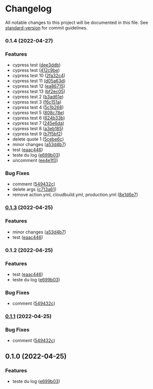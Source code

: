 # Changelog

All notable changes to this project will be documented in this file. See [standard-version](https://github.com/conventional-changelog/standard-version) for commit guidelines.

### 0.1.4 (2022-04-27)


### Features

* cypress test ([dee3ddb](https://github.com/WeeSi/nextMusic/commit/dee3ddb37c993a2f29743feb62276bc11837cdda))
* cypress test ([412c9be](https://github.com/WeeSi/nextMusic/commit/412c9bedc4ba6e0a19ca2ff33e83e39700975e4b))
* cypress test 10 ([2fa32c4](https://github.com/WeeSi/nextMusic/commit/2fa32c4bf37e57f76db2cca9cca0ff4961d7e72b))
* cypress test 11 ([d05a63d](https://github.com/WeeSi/nextMusic/commit/d05a63d46132fb714289e0f382a57efc15b81de0))
* cypress test 12 ([ea86715](https://github.com/WeeSi/nextMusic/commit/ea86715b6326776637ea108a2daf86265823ef66))
* cypress test 13 ([bf2ec05](https://github.com/WeeSi/nextMusic/commit/bf2ec05c6d42aa026116bc092148a35e4d3f7934))
* cypress test 2 ([b3ad61e](https://github.com/WeeSi/nextMusic/commit/b3ad61e14404eed74ed20bd9ed6f0510533ef2db))
* cypress test 3 ([f6c151a](https://github.com/WeeSi/nextMusic/commit/f6c151abec0455e2ff8a4b85fd0696a0b7c8b7a9))
* cypress test 4 ([5c1b268](https://github.com/WeeSi/nextMusic/commit/5c1b268018e352cb7d6a16833c4aeb99565911e2))
* cypress test 5 ([808c78e](https://github.com/WeeSi/nextMusic/commit/808c78ea01c16b7a0a8619c5dab67167785f4478))
* cypress test 6 ([624b33b](https://github.com/WeeSi/nextMusic/commit/624b33be3a312de457f0525d6ee3bc0f51cce01f))
* cypress test 7 ([245e6da](https://github.com/WeeSi/nextMusic/commit/245e6dadfe6e7ee7fa80f5b6a8e5759667e0c100))
* cypress test 8 ([a3eb185](https://github.com/WeeSi/nextMusic/commit/a3eb18500027b7ca1a74f047fe98b28785c4d2ea))
* cypress test 9 ([b7f5bf2](https://github.com/WeeSi/nextMusic/commit/b7f5bf2a36de3bfc92971d7c32dcea5c0bb3a709))
* delete quote 1 ([5cebe6c](https://github.com/WeeSi/nextMusic/commit/5cebe6c72819b3b7a30bf77ae420f2bd7abbb59a))
* minor changes ([a53d4b7](https://github.com/WeeSi/nextMusic/commit/a53d4b7539186bc573fd38dbd7dfbd895c29aa3b))
* test ([eaac446](https://github.com/WeeSi/nextMusic/commit/eaac44600ca8d72925241d1bc4702b59850d4fc4))
* teste du log ([e699b03](https://github.com/WeeSi/nextMusic/commit/e699b030a99f1cc782a2c14458abba8b55c927e5))
* uncomment ([ee4e1f0](https://github.com/WeeSi/nextMusic/commit/ee4e1f0ff0f46ed54aa3a9d8b5e48ebdd23a75ae))


### Bug Fixes

* comment ([549432c](https://github.com/WeeSi/nextMusic/commit/549432cb94f91cd679176e2ca3eda0a03837c405))
* delete args ([c713a61](https://github.com/WeeSi/nextMusic/commit/c713a61e9541732ffa1cbb2b1085aecf4808ebaa))
* remove action.yml, cloudbuild.yml, production.yml ([8e1d6e7](https://github.com/WeeSi/nextMusic/commit/8e1d6e71bc0addbc816a22ddf22e1e91b36bdbcf))

### [0.1.3](https://github.com/Bro7Alexis/nextMusic/compare/v0.1.1...v0.1.3) (2022-04-25)


### Features

* minor changes ([a53d4b7](https://github.com/Bro7Alexis/nextMusic/commit/a53d4b7539186bc573fd38dbd7dfbd895c29aa3b))
* test ([eaac446](https://github.com/Bro7Alexis/nextMusic/commit/eaac44600ca8d72925241d1bc4702b59850d4fc4))

### 0.1.2 (2022-04-25)


### Features

* test ([eaac446](https://github.com/Bro7Alexis/nextMusic/commit/eaac44600ca8d72925241d1bc4702b59850d4fc4))
* teste du log ([e699b03](https://github.com/Bro7Alexis/nextMusic/commit/e699b030a99f1cc782a2c14458abba8b55c927e5))


### Bug Fixes

* comment ([549432c](https://github.com/Bro7Alexis/nextMusic/commit/549432cb94f91cd679176e2ca3eda0a03837c405))

### [0.1.1](https://github.com/Bro7Alexis/nextMusic/compare/v0.1.0...v0.1.1) (2022-04-25)


### Bug Fixes

* comment ([549432c](https://github.com/Bro7Alexis/nextMusic/commit/549432cb94f91cd679176e2ca3eda0a03837c405))

## 0.1.0 (2022-04-25)


### Features

* teste du log ([e699b03](https://github.com/Bro7Alexis/nextMusic/commit/e699b030a99f1cc782a2c14458abba8b55c927e5))
